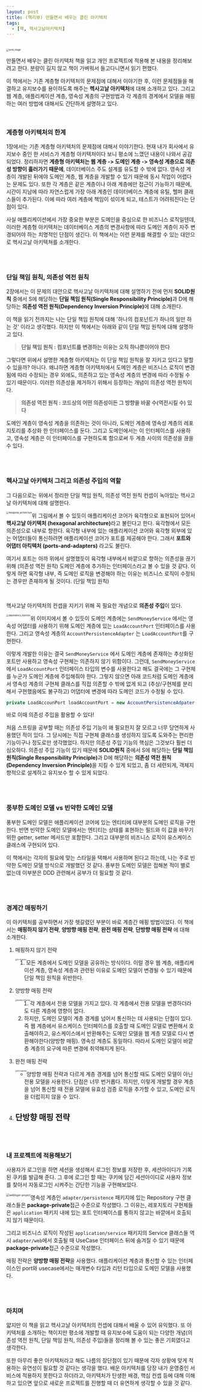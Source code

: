 ```yaml
---
layout: post
title: (책리뷰) 만들면서 배우는 클린 아키텍처
tags:
  - [책, 헥사고날아키텍처]
---
```


<br>

<img src="https://github.com/AmyJJung/blog/blob/main/images/hexagonal_architecture/clean-archi-book.jpeg?raw=true" alt="book_image" style="zoom:40%;" />

만들면서 배우는 클린 아키텍처 책을 읽고 개인 프로젝트에 적용해 본 내용을 정리해보려고 한다. 분량이 길지 않고 책이 가벼워서 들고다니면서 읽기 편했다. 

이 책에서는 기존 계층형 아키텍처의 문제점에 대해서 이야기한 후, 이런 문제점들을 해결하고 유지보수를 용이하도록 해주는 <b>헥사고날 아키텍처</b>에 대해 소개하고 있다. 그리고 웹 계층, 애플리케이션 계층, 영속성 계층의 구현방법과 각 계층의 경계에서 모델을 매핑하는 여러 방법에 대해서도 간단하게 설명하고 있다.

<br>

### 계층형 아키텍처의 한계

1장에서는 기존 계층형 아키텍처의 문제점에 대해서 이야기한다. 현재 내가 회사에서 유지보수 중인 한 서비스가 계층형 아키텍처이다 보니 평소에 느꼈던 내용이 나와서 공감되었다. 정리하자면 <b>계층형 아키텍처는 웹 계층 -> 도메인 계층 -> 영속성 계층으로 의존성 방향이 흘러가기 때문에</b>, 데이터베이스 주도 설계를 유도할 수 밖에 없다. 영속성 계층이 개발된 뒤에야 도메인 계층, 웹 계층을 개발할 수 있기 때문에 동시 작업이 어렵다는 문제도 있다. 또한 각 계층은 같은 계층이나 아래 계층에만 접근이 가능하기 때문에, 시간이 지남에 따라 자연스럽게 가장 아래 계층인 데이터베이스 계층에 유틸, 헬퍼 클래스들이 추가된다. 이에 따라 여러 계층에 책임이 섞이게 되고, 테스트가 어려워진다는 단점이 있다.

사실 애플리케이션에서 가장 중요한 부분은 도메인을 중심으로 한 비즈니스 로직일텐데, 이러한 계층형 아키텍처는 데이터베이스 계층의 변경사항에 따라 도메인 계층이 자주 변경되어야 하는 치명적인 단점이 생긴다. 이 책에서는 이런 문제를 해결할 수 있는 대안으로 헥사고날 아키텍쳐를 소개한다. 

<br><br>

### 단일 책임 원칙, 의존성 역전 원칙

2장에서는 이 문제의 대안으로 헥사고날 아키텍처에 대해 설명하기 전에 먼저 <b>SOLID원칙</b> 중에서 S에 해당하는 <b>단일 책임 원칙(Single Responsibility Principle)</b>과 D에 해당하는 <b>의존성 역전 원칙(Dependency Inversion Principle)</b>에 대해 소개한다. 

이 책을 읽기 전까지는 나는 단일 책임 원칙에 대해 '하나의 컴포넌트가 하나의 일만 하는 것' 이라고 생각했다. 하지만 이 책에서는 아래와 같이 단일 책임 원칙에 대해 설명하고 있다. 

> <b>단일 책임 원칙 : 컴포넌트를 변경하는 이유는 오직 하나뿐이어야 한다</b>

그렇다면 위에서 설명한 계층형 아키텍처는 이 단일 책임 원칙을 잘 지키고 있다고 말할 수 있을까? 아니다. 왜냐하면 계층형 아키텍처에서 도메인 계층은 비즈니스 로직이 변경됨에 따라 수정되는 경우 외에도, 의존하고 있는 영속성 계층의 변경에 따라 수정될 수 있기 때문이다. 이러한 의존성을 제거하기 위해서 등장하는 개념이 의존성 역전 원칙이다. 

> <b>의존성 역전 원칙 : 코드상의 어떤 의존성이든 그 방향을 바꿀 수(역전시킬 수) 있다</b>

도메인 계층이 영속성 계층을 의존하는 것이 아니라, 도메인 계층에 영속성 계층의 레포지토리를 추상화 한 인터페이스를 둔다. 그리고 도메인에서는 이 인터페이스를 사용하고, 영속성 계층은 이 인터페이스를 구현하도록 함으로써 두 계층 사이의 의존성을 끊을 수 있다. 

<br>

<br>

### 헥사고날 아키텍처 그리고 의존성 주입의 역할

그 다음으로는 위에서 정리한 단일 책임 원칙, 의존성 역전 원칙 컨셉이 녹아있는 헥사고날 아키텍처에 대해 설명한다.

<img src="https://github.com/AmyJJung/blog/blob/main/images/hexagonal_architecture/hexagonal.jpeg?raw=true" alt="hexagonal_architecture" style="zoom:40%; float:left; clear:both;" />

위 그림에서 볼 수 있듯이 애플리케이션 코어가 육각형으로 표현되어 있어서 <b>헥사고날 아키텍처 (hexagonal architecture)</b>라고 불린다고 한다. 육각형에서 모든 의존성으로 내부로 향한다. 육각형 내부에 있는 애플리케이션 코어와 육각형 외부에 있는 어댑터들이 통신하려면 애플리케이션 코어가 포트를 제공해야 한다. 그래서 <b>포트와 어댑터 아킥텍처 (ports-and-adapters)</b> 라고도 불린다. 

여기서 포트는 아까 위에서 설명했듯이 육각형 내부에서 바깥으로 향하는 의존성을 끊기 위해 (의존성 역전 원칙)  도메인 계층에 추가하는 인터페이스라고 볼 수 있을 것 같다. 이렇게 하면 육각형 내부, 즉 도메인 로직을 변경해야 하는 이유는 비즈니스 로직이 수정되는 경우만 존재하게 될 것이다. (단일 책임 원칙)

<br>

헥사고날 아키텍처의 컨셉을 지키기 위해 꼭 필요한 개념으로 <b>의존성 주입</b>이 있다. 

<img src="https://github.com/AmyJJung/blog/blob/main/images/hexagonal_architecture/hexagonal-example.jpeg?raw=true" alt="dependency_injection" style="zoom:40%; float:left; clear:both;" />

위 이미지에서 볼 수 있듯이 도메인 계층에는 `SendMoneyService` 에서는 영속성 어댑터를 사용하기 위해 도메인 계층에 있는 `LoadAccountPort` 인터페이스를 사용한다. 그리고 영속성 계층의 `AccountPersistenceAdapter` 는 `LoadAccountPort`를 구현한다. 

이렇게 개발한 이유는 결국 `SendMoneyService` 에서 도메인 계층에 존재하는 추상화된 포트만 사용하고 영속성 구현체는 의존하지 않기 위함이다. 그런데, `SendMoneyService` 에서 `LoadAccountPort` 인터페이스 타입의 변수를 사용한다고 해도 결국에는 그 구현체를 누군가 도메인 계층에 주입해줘야 한다. 그렇지 않으면 아래 코드처럼 도메인 계층에서 영속성 계층의 구현체 클래스를 직접 의존할 수 밖에 없게 되고 (추상/구현체를 분리해서 구현했음에도 불구하고) 어댑터에 변경에 따라 도메인 코드가 수정될 수 있다. 

```java
private LoadAccounPort loadAccountPort = new AccountPersistenceAdpater();
```

바로 이때 의존성 주입을 활용할 수 있다!

처음 스프링을 공부할 때는 의존성 주입 기능이 왜 필요한지 잘 모르고 너무 당연하게 사용했던 적이 있다. 그 당시에는 직접 구현체 클래스를 생성하지 않도록 도와주는 편리한 기능이구나 정도로만 생각했었다. 하지만 의존성 주입 기능의 핵심은 그것보다 훨씬 더 심오하다. 의존성 주입 기능이 있기 때문에 <b>SOLID원칙</b> 중에서 S에 해당하는 <b>단일 책임 원칙(Single Responsibility Principle)</b>과 D에 해당하는 <b>의존성 역전 원칙(Dependency Inversion Principle)</b>을 지킬 수 있게 되었고, 좀 더 세련되게, 객체지향적으로 설계하고 유지보수 할 수 있게 되었다. 

<br>

<br>

### 풍부한 도메인 모델 vs 빈약한 도메인 모델

풍부한 도메인 모델은 애플리케이션 코어에 있는 엔티티에 대부분의 도메인 로직을 구현한다. 반면 빈약한 도메인 모델에서는 엔티티는 상태를 표현하는 필드와 이 값을 바꾸기 위한 getter, setter 메서드만 포함한다. 그리고 대부분의 비즈니스 로직이 유스케이스 클래스에 구현되어 있다. 

이 책에서는 각자의 필요에 맞는 스타일을 택해서 사용하며 된다고 하는데, 나는 주로 빈약한 도메인 모델 방식으로 개발했던 것 같다. 풍부한 도메인 모델은 접해본 적이 별로 없는데 이부분은 DDD 관련해서 공부가 더 필요할 것 같다. 

<br>

<br>

### 경계간 매핑하기

이 아키텍처를 공부하면서 가장 헷갈렸던 부분이 바로 계층간 매핑 방법이었다. 이 책에서는 <b>매핑하지 않기 전략</b>,  <b>양방향 매핑 전략</b>,  <b>완전 매핑 전략</b>, <b>단방향 매핑 전략</b> 에 대해 소개한다. 

1. 매핑하지 않기 전략

   <img src="https://github.com/AmyJJung/blog/blob/main/images/hexagonal_architecture/no-mapping.jpeg?raw=true" alt="no-mapping" style="zoom:30%; float:left; clear:both" />

   1. 모든 계층에서 도메인 모델을 공유하는 방식이다. 이럴 경우 웹 계층, 애플리케이션 계층, 영속성 계층과 관련된 이유로 도메인 모델이 변경될 수 있기 때문에 단일 책임 원칙을 위반한다.

2. 양방향 매핑 전략

   <img src="https://github.com/AmyJJung/blog/blob/main/images/hexagonal_architecture/twoway-mapping.jpeg?raw=true" alt="twoway-mapping" style="zoom:30%; float:left; clear:both;" />

   1. 각 계층에서 전용 모델을 가지고 있다. 각 계층에서 전용 모델을 번경하더라도 다른 계층에 영향이 없다. 
   2. 하지만, 도메인 모델이 계층 경계를 넘어서 통신하는 데 사용되는 단점이 있다. 즉 웹 계층에서 유스케이스 인터페이스를 호출할 때 도메인 모델로 변환해서 호출해야하고, 유스케이스에서 반환해주는 도메인 모델을 웹 계층 모델로 다시 변환해야한다(양방향 매핑). 영속성 계층도 동일하다. 따라서 도메인 모델이 바깥층 계층의 요구에 따른 변경에 취약해지게 된다. 

3. 완전 매핑 전략

   <img src="https://github.com/AmyJJung/blog/blob/main/images/hexagonal_architecture/full-mapping.jpeg?raw=true" alt="full-mapping" style="zoom:30%; float:left; clear:both;" />

   - 양방향 매핑 전략과 다르게 계층 경계를 넘어 통신할 때도 도메인 모델이 아닌 전용 모델을 사용한다. 단점은 너무 번거롭다. 하지만, 이렇게 개발할 경우 계층을 넘어 통신할 때 전용 모델에 유효성 검증 로직을 추가할 수 있고, 도메인 로직을 더럽히지 않을 수 있다. 

4. 단방향 매핑 전략
   - 

<br>

<br>

### 내 프로젝트에 적용해보기

사용자가 로그인을 하면 세션을 생성해서 로그인 정보를 저장한 후, 세션아이디가 기록된 쿠키를 발급해 준다. 그 후에 로그인 할 때는 쿠키에 담긴 세션아이디로 사용자 정보를 찾아서 자동로그인 시켜주는 간단한 기능을 구현해보았다. 

<img src="https://github.com/AmyJJung/blog/blob/main/images/hexagonal_architecture/tree.png?raw=true" alt="weblogin-project" style="zoom:50%; float:left; clear:both;" />

영속성 계층인 `adapter/persistence` 패키지에 있는 Repository 구현 클래스들은 <b>package-private</b>접근 수준으로 작성했다. 그 이유는, 레포지토리 구현체들은 `application` 패키지 내에 있는 포트 인터페이스를 통하지 않고는 바깥에서 호출되지 않기 때문이다.

그리고 비즈니스 로직이 작성된 `application/service` 패키지의 Service 클래스들 역시 `adapter/web`에서 호출될 때 UseCase 인터페이스 뒤에 숨겨질 수 있기 때문에  <b>package-private</b>접근 수준으로 작성했다.

매핑 전략은 <b>양방향 매핑 전략</b>을 사용했다. 애플리케이션 계층과 통신할 수 있는 인터페이스인 port와 usecase에서는 매개변수 타입과 리턴 타입으로 도메인 모델을 사용했다. 

<br>

<br>

### 마치며

얇지만 이 책을 읽고 헥사고날 아키텍처의 컨셉에 대해서 배울 수 있어 유익했다. 또 아키텍처를 소개하는 책이지만 평소에 개발할 때 유지보수에 도움이 되는 다양한 개념(의존성 역전 원칙, 단일 책임 원칙, 의존성 주입)들을 정리해 볼 수 있는 좋은 기회였다고 생각한다.

또한 아무리 좋은 아키텍처라고 해도 나름의 장단점이 있기 때문에 각자 상황에 맞게 적용하는 유연성이 필요할 것 같다는 생각을 했다. 배운 아키텍처를 당장 내가 운영중인 서비스에 적용하지 못한다고 하더라고, 아키텍처가 탄생한 배경, 핵심 컨셉 등에 대해 이해하고 있으면 앞으로 새로운 프로젝트를 진행할 때 더 유연하게 생각할 수 있을 것 같다. 







